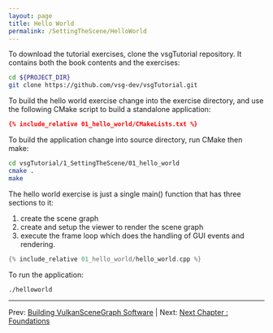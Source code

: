 ```yaml
---
layout: page
title: Hello World
permalink: /SettingTheScene/HelloWorld
---
```


To download the tutorial exercises, clone the vsgTutorial repository.  It contains both the book contents and the exercises:
~~~ sh
cd ${PROJECT_DIR}
git clone https://github.com/vsg-dev/vsgTutorial.git
~~~

To build the hello world exercise change into the exercise directory, and use the following CMake script to build a standalone application:

~~~ cmake
{% include_relative 01_hello_world/CMakeLists.txt %}
~~~

To build the application change into source directory, run CMake then make:

~~~ sh
cd vsgTutorial/1_SettingTheScene/01_hello_world
cmake .
make 
~~~

The hello world exercise is just a single main() function that has three sections to it:

1. create the scene graph
1. create and setup the viewer to render the scene graph
1. execute the frame loop which does the handling of GUI events and rendering.

~~~ cpp
{% include_relative 01_hello_world/hello_world.cpp %}
~~~

To run the application:

~~~ sh
./helloworld
~~~

---

Prev: [Building VulkanSceneGraph Software](BuildingVulkanSceneGraph.md) | Next: [Next Chapter : Foundations](../2_Foundations/index.md)
